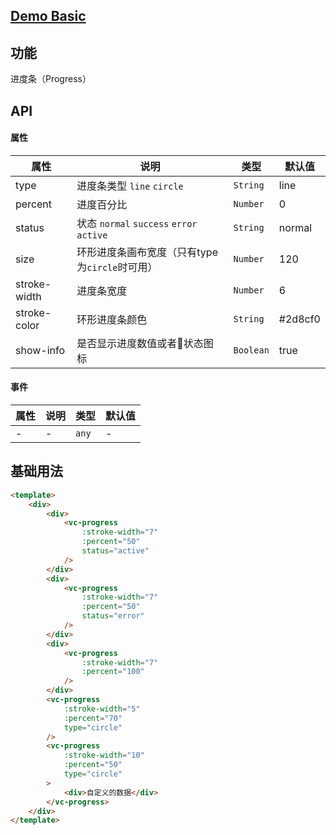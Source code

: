## [Demo Basic](https://wya-team.github.io/wya-vc/dist/web/progress/basic.html)
## 功能
进度条（Progress）

## API

#### 属性

属性 | 说明 | 类型 | 默认值
---|---|---|---
type | 进度条类型 `line` `circle` | `String` | line
percent | 进度百分比 | `Number` | 0 
status | 状态 `normal` `success` `error` `active` | `String` | normal
size | 环形进度条画布宽度（只有type为`circle`时可用） | `Number` | 120
stroke-width | 进度条宽度 | `Number` | 6
stroke-color | 环形进度条颜色 | `String` | #2d8cf0 
show-info | 是否显示进度数值或者状态图标 | `Boolean` | true

#### 事件

属性 | 说明 | 类型 | 默认值
---|---|---|---
- | - | `any` | -



## 基础用法

```html
<template>
    <div>
        <div>
            <vc-progress
                :stroke-width="7"
                :percent="50"
                status="active"
            />
        </div>
        <div>
            <vc-progress
                :stroke-width="7"
                :percent="50"
                status="error"
            />
        </div>
        <div>
            <vc-progress
                :stroke-width="7"
                :percent="100"
            />
        </div>
        <vc-progress
            :stroke-width="5" 
            :percent="70"
            type="circle"
        />
        <vc-progress
            :stroke-width="10" 
            :percent="50"
            type="circle"
        >
            <div>自定义的数据</div>
        </vc-progress>
    </div>
</template>
```